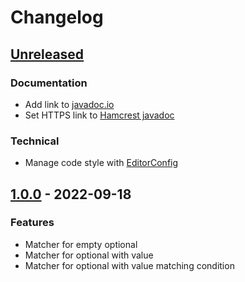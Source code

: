 # Changelog

## [Unreleased]

### Documentation

- Add link to [javadoc.io](https://javadoc.io/)
- Set HTTPS link to [Hamcrest javadoc](https://hamcrest.org/JavaHamcrest/javadoc/2.2/)

### Technical

- Manage code style with [EditorConfig](https://editorconfig.org/)

## [1.0.0] - 2022-09-18

### Features

- Matcher for empty optional
- Matcher for optional with value
- Matcher for optional with value matching condition

[Unreleased]: https://github.com/clean-code-rocks/hamcrest-java-optional/compare/v1.0.0...main
[1.0.0]: https://github.com/clean-code-rocks/hamcrest-java-optional/releases/tag/v1.0.0
